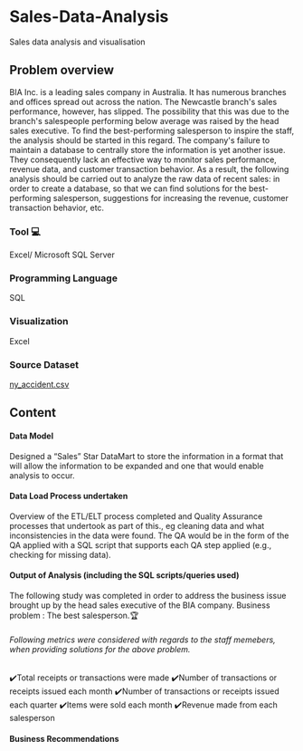 # Sales-Data-Analysis
Sales data analysis and visualisation
## Problem overview
BIA Inc. is a leading sales company in Australia. It has numerous branches and offices spread out across the nation. The Newcastle branch's sales performance, however, has slipped. The possibility that this was due to the branch's salespeople performing below average was raised by the head sales executive. To find the best-performing salesperson to inspire the staff, the analysis should be started in this regard.
The company's failure to maintain a database to centrally store the information is yet another issue. They consequently lack an effective way to monitor sales performance, revenue data, and customer transaction behavior. As a result, the following analysis should be carried out to analyze the raw data of recent sales:
in order to create a database, so that we can find solutions for the best-performing salesperson, suggestions for increasing the revenue, customer transaction behavior, etc.

### Tool 💻
  Excel/ Microsoft SQL Server
### Programming Language 
  SQL
### Visualization 
  Excel
### Source Dataset 
  [ny_accident.csv](https://www.kaggle.com/sobhanmoosavi/us-accidents)

## Content
#### Data Model
  Designed a “Sales” Star DataMart to store the information in a format that will allow the information to be expanded and one that would enable analysis to occur.
#### Data Load Process undertaken
  Overview of the ETL/ELT process completed and Quality Assurance processes that undertook as part of this., eg cleaning data and what inconsistencies in the data were found. The QA would be in the form of the QA applied with a SQL script that supports each QA step applied (e.g., checking for missing data).
#### Output of Analysis (including the SQL scripts/queries used)
  The following study was completed in order to address the business issue brought up by the head sales executive of the BIA company.
  Business problem : The best salesperson.🏆
  ###### Following metrics were considered with regards to the staff memebers, when providing solutions for the above problem.
  ✔️Total receipts or transactions were made
  ✔️Number of transactions or receipts issued each month
  ✔️Number of transactions or receipts issued each quarter
  ✔️Items were sold each month
  ✔️Revenue made from each salesperson
#### Business Recommendations
  

